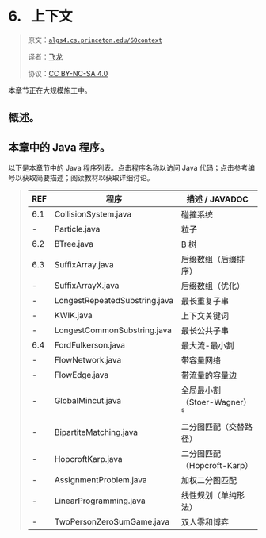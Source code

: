 # 6\.   上下文

> 原文：[`algs4.cs.princeton.edu/60context`](https://algs4.cs.princeton.edu/60context)
> 
> 译者：[飞龙](https://github.com/wizardforcel)
> 
> 协议：[CC BY-NC-SA 4.0](https://creativecommons.org/licenses/by-nc-sa/4.0/)


本章节正在大规模施工中。

## 概述。

## 本章中的 Java 程序。

以下是本章节中的 Java 程序列表。点击程序名称以访问 Java 代码；点击参考编号以获取简要描述；阅读教材以获取详细讨论。

> | REF | 程序 | 描述 / JAVADOC |
> | --- | --- | --- |
> | 6.1 | CollisionSystem.java | 碰撞系统 |
> | - | Particle.java | 粒子 |
> | 6.2 | BTree.java | B 树 |
> | 6.3 | SuffixArray.java | 后缀数组（后缀排序） |
> | - | SuffixArrayX.java | 后缀数组（优化） |
> | - | LongestRepeatedSubstring.java | 最长重复子串 |
> | - | KWIK.java | 上下文关键词 |
> | - | LongestCommonSubstring.java | 最长公共子串 |
> | 6.4 | FordFulkerson.java | 最大流-最小割 |
> | - | FlowNetwork.java | 带容量网络 |
> | - | FlowEdge.java | 带流量的容量边 |
> | - | GlobalMincut.java | 全局最小割（Stoer-Wagner）⁵ |
> | - | BipartiteMatching.java | 二分图匹配（交替路径） |
> | - | HopcroftKarp.java | 二分图匹配（Hopcroft-Karp） |
> | - | AssignmentProblem.java | 加权二分图匹配 |
> | - | LinearProgramming.java | 线性规划（单纯形法） |
> | - | TwoPersonZeroSumGame.java | 双人零和博弈 |
